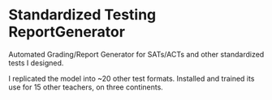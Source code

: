 # Standardized Testing ReportGenerator
Automated Grading/Report Generator for SATs/ACTs and other standardized tests I designed.

I replicated the model into ~20 other test formats. Installed and trained its use for 15 other teachers, on three continents.
